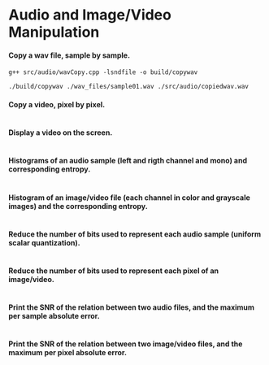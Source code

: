 # Audio and Image/Video Manipulation

#### Copy a wav file, sample by sample. 
```
g++ src/audio/wavCopy.cpp -lsndfile -o build/copywav
  
./build/copywav ./wav_files/sample01.wav ./src/audio/copiedwav.wav
```

#### Copy a video, pixel by pixel.
```

```

#### Display a video on the screen.
```

```

#### Histograms of an audio sample (left and rigth channel and mono) and corresponding entropy.
```

```

#### Histogram of an image/video file (each channel in color and grayscale images) and the corresponding entropy.
```

```

#### Reduce the number of bits used to represent each audio sample (uniform scalar quantization).
```

```

#### Reduce the number of bits used to represent each pixel of an image/video.
```

```

#### Print the SNR of the relation between two audio files, and the maximum per sample absolute error.
```

```

#### Print the SNR of the relation between two image/video files, and the maximum per pixel absolute error.
```

```
